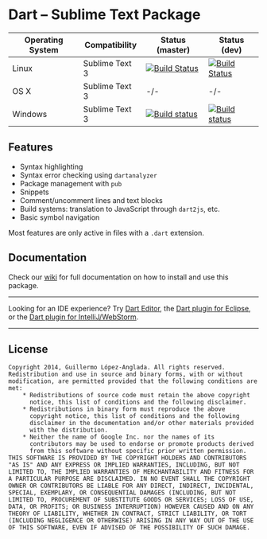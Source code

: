 # Dart – Sublime Text Package


Operating System   | Compatibility | Status (master) | Status (dev)
------------------ | ------------- | --------------- | ------------
Linux | Sublime Text 3 | [![Build Status](https://travis-ci.org/guillermooo/dart-sublime-bundle.svg?branch=master)](https://travis-ci.org/dart-lang/dart-sublime-bundle) | [![Build Status](https://travis-ci.org/guillermooo/dart-sublime-bundle.svg?branch=dev)](https://travis-ci.org/dart-lang/dart-sublime-bundle)
OS X | Sublime Text 3 | -/- | -/-
Windows | Sublime Text 3 | [![Build status](https://ci.appveyor.com/api/projects/status/8uhfb8yvrwod316r/branch/master?svg=true)](https://ci.appveyor.com/project/guillermooo/dart-sublime-bundle) | [![Build status](https://ci.appveyor.com/api/projects/status/8uhfb8yvrwod316r/branch/dev?svg=true)](https://ci.appveyor.com/project/guillermooo/dart-sublime-bundle)


## Features

* Syntax highlighting
* Syntax error checking using `dartanalyzer`
* Package management with `pub`
* Snippets
* Comment/uncomment lines and text blocks
* Build systems: translation to JavaScript through `dart2js`, etc.
* Basic symbol navigation

Most features are only active in files with a `.dart` extension.


## Documentation

Check our [wiki][docs] for full documentation on how to install and use this
package.


---

Looking for an IDE experience? Try [Dart Editor][2], the
[Dart plugin for Eclipse][3], or the [Dart plugin for IntelliJ/WebStorm][4].

---


## License

    Copyright 2014, Guillermo López-Anglada. All rights reserved.
    Redistribution and use in source and binary forms, with or without
    modification, are permitted provided that the following conditions are
    met:
        * Redistributions of source code must retain the above copyright
          notice, this list of conditions and the following disclaimer.
        * Redistributions in binary form must reproduce the above
          copyright notice, this list of conditions and the following
          disclaimer in the documentation and/or other materials provided
          with the distribution.
        * Neither the name of Google Inc. nor the names of its
          contributors may be used to endorse or promote products derived
          from this software without specific prior written permission.
    THIS SOFTWARE IS PROVIDED BY THE COPYRIGHT HOLDERS AND CONTRIBUTORS
    "AS IS" AND ANY EXPRESS OR IMPLIED WARRANTIES, INCLUDING, BUT NOT
    LIMITED TO, THE IMPLIED WARRANTIES OF MERCHANTABILITY AND FITNESS FOR
    A PARTICULAR PURPOSE ARE DISCLAIMED. IN NO EVENT SHALL THE COPYRIGHT
    OWNER OR CONTRIBUTORS BE LIABLE FOR ANY DIRECT, INDIRECT, INCIDENTAL,
    SPECIAL, EXEMPLARY, OR CONSEQUENTIAL DAMAGES (INCLUDING, BUT NOT
    LIMITED TO, PROCUREMENT OF SUBSTITUTE GOODS OR SERVICES; LOSS OF USE,
    DATA, OR PROFITS; OR BUSINESS INTERRUPTION) HOWEVER CAUSED AND ON ANY
    THEORY OF LIABILITY, WHETHER IN CONTRACT, STRICT LIABILITY, OR TORT
    (INCLUDING NEGLIGENCE OR OTHERWISE) ARISING IN ANY WAY OUT OF THE USE
    OF THIS SOFTWARE, EVEN IF ADVISED OF THE POSSIBILITY OF SUCH DAMAGE.

[1]: http://news.dartlang.org/2013/02/using-dart-with-sublime-text.html
[docs]: https://github.com/dart-lang/dart-sublime-bundle/wiki
[2]: http://www.dartlang.org/editor
[3]: http://news.dartlang.org/2012/08/dart-plugin-for-eclipse-is-ready-for.html
[4]: http://plugins.intellij.net/plugin/?id=6351
